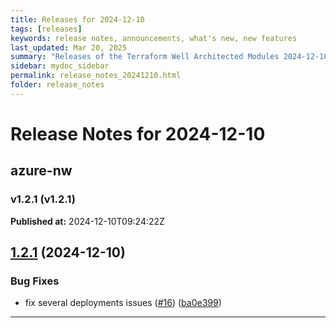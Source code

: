 ```yaml
---
title: Releases for 2024-12-10
tags: [releases]
keywords: release notes, announcements, what's new, new features
last_updated: Mar 20, 2025
summary: "Releases of the Terraform Well Architected Modules 2024-12-10"
sidebar: mydoc_sidebar
permalink: release_notes_20241210.html
folder: release_notes
---
```


# Release Notes for 2024-12-10

## azure-nw
### v1.2.1 (v1.2.1)
**Published at:** 2024-12-10T09:24:22Z

## [1.2.1](https://github.com/CloudNationHQ/terraform-azure-nw/compare/v1.2.0...v1.2.1) (2024-12-10)


### Bug Fixes

* fix several deployments issues ([#16](https://github.com/CloudNationHQ/terraform-azure-nw/issues/16)) ([ba0e399](https://github.com/CloudNationHQ/terraform-azure-nw/commit/ba0e3993029c6c4a01b6be173595e32b534a1414))

---

